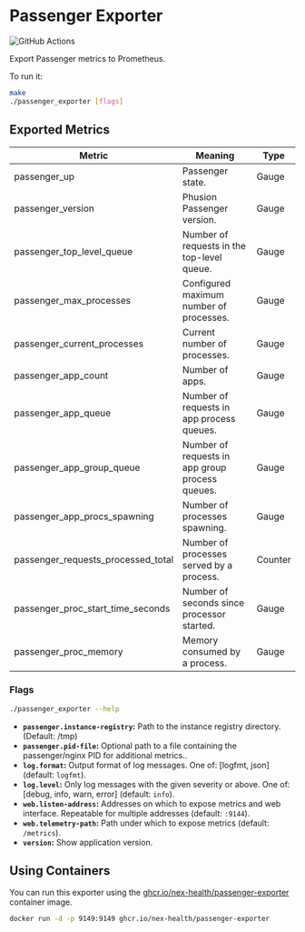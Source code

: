 # Passenger Exporter

![GitHub Actions](https://github.com/nex-health/passenger-exporter/actions/workflows/ci.yml/badge.svg)

Export Passenger metrics to Prometheus.

To run it:

```bash
make
./passenger_exporter [flags]
```

## Exported Metrics

| Metric                             | Meaning                                         | Type    |
| ---------------------------------- | ----------------------------------------------- | ------- |
| passenger_up                       | Passenger state.                                | Gauge   |
| passenger_version                  | Phusion Passenger version.                      | Gauge   |
| passenger_top_level_queue          | Number of requests in the top-level queue.      | Gauge   |
| passenger_max_processes            | Configured maximum number of processes.         | Gauge   |
| passenger_current_processes        | Current number of processes.                    | Gauge   |
| passenger_app_count                | Number of apps.                                 | Gauge   |
| passenger_app_queue                | Number of requests in app process queues.       | Gauge   |
| passenger_app_group_queue          | Number of requests in app group process queues. | Gauge   |
| passenger_app_procs_spawning       | Number of processes spawning.                   | Gauge   |
| passenger_requests_processed_total | Number of processes served by a process.        | Counter |
| passenger_proc_start_time_seconds  | Number of seconds since processor started.      | Gauge   |
| passenger_proc_memory              | Memory consumed by a process.                   | Gauge   |

### Flags

```bash
./passenger_exporter --help
```

* __`passenger.instance-registry`:__ Path to the instance registry directory. (Default: /tmp)
* __`passenger.pid-file`:__ Optional path to a file containing the passenger/nginx PID for additional metrics..
* __`log.format`:__ Output format of log messages. One of: [logfmt, json]
  (default: `logfmt`).
* __`log.level`:__ Only log messages with the given severity or above. One of:
  [debug, info, warn, error] (default: `info`).
* __`web.listen-address`:__ Addresses on which to expose metrics and web
  interface. Repeatable for multiple addresses (default: `:9144`).
* __`web.telemetry-path`:__ Path under which to expose metrics (default: `/metrics`).
* __`version`:__ Show application version.

## Using Containers

You can run this exporter using the [ghcr.io/nex-health/passenger-exporter](https://github.com/nex-health/passenger-exporter/pkgs/container/passenger-exporter) container image.

```bash
docker run -d -p 9149:9149 ghcr.io/nex-health/passenger-exporter
```
